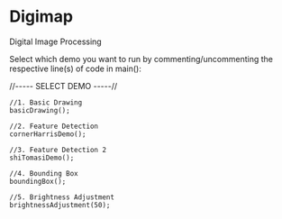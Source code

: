 # Digimap
Digital Image Processing

Select which demo you want to run by commenting/uncommenting the respective line(s) of code in main():


//----- SELECT DEMO -----//

    //1. Basic Drawing
    basicDrawing();
 
    //2. Feature Detection
    cornerHarrisDemo();

    //3. Feature Detection 2
    shiTomasiDemo();

    //4. Bounding Box
    boundingBox();

    //5. Brightness Adjustment
    brightnessAdjustment(50);   
